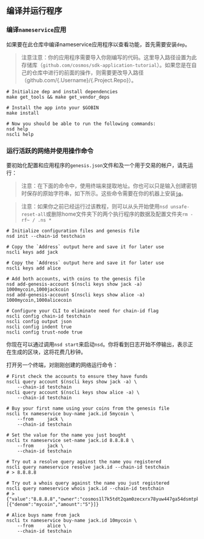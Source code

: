 ## 编译并运行程序

### 编译`nameservice`应用
如果要在此仓库中编译nameservice应用程序以查看功能，首先需要安装`dep`。

> 注意注意：你的应用程序需要导入你刚编写的代码。这里导入路径设置为此存储库（`github.com/cosmos/sdk-application-tutorial`）。如果您是在自己的仓库中进行的前面的操作，则需要更改导入路径（github.com/{.Username}/{.Project.Repo}）。

```
# Initialize dep and install dependencies
make get_tools && make get_vendor_deps

# Install the app into your $GOBIN
make install

# Now you should be able to run the following commands:
nsd help
nscli help
```


### 运行活跃的网络并使用操作命令
要初始化配置和应用程序的`genesis.json`文件和及一个用于交易的帐户，请先运行：

> 注意：在下面的命令中，使用终端来提取地址。你也可以只是输入创建密钥时保存的原始字符串，如下所示。这些命令需要在你的机器上安装[`jq`](https://stedolan.github.io/jq/download/)。

> 注意：如果你之前已经运行过该教程，则可以从头开始使用`nsd unsafe-reset-all`或删除home文件夹下的两个执行程序的数据及配置文件夹`rm -rf~ / .ns *`

```
# Initialize configuration files and genesis file
nsd init --chain-id testchain

# Copy the `Address` output here and save it for later use
nscli keys add jack

# Copy the `Address` output here and save it for later use
nscli keys add alice

# Add both accounts, with coins to the genesis file
nsd add-genesis-account $(nscli keys show jack -a) 1000mycoin,1000jackcoin
nsd add-genesis-account $(nscli keys show alice -a) 1000mycoin,1000alicecoin

# Configure your CLI to eliminate need for chain-id flag
nscli config chain-id testchain
nscli config output json
nscli config indent true
nscli config trust-node true
```

你现在可以通过调用`nsd start`来启动`nsd`。你将看到日志开始不停输出，表示正在生成的区块，这将花费几秒钟。

打开另一个终端，对刚刚创建的网络运行命令：

```
# First check the accounts to ensure they have funds
nscli query account $(nscli keys show jack -a) \
    --chain-id testchain
nscli query account $(nscli keys show alice -a) \
    --chain-id testchain

# Buy your first name using your coins from the genesis file
nscli tx nameservice buy-name jack.id 5mycoin \
    --from     jack \
    --chain-id testchain

# Set the value for the name you just bought
nscli tx nameservice set-name jack.id 8.8.8.8 \
    --from     jack \
    --chain-id testchain

# Try out a resolve query against the name you registered
nscli query nameservice resolve jack.id --chain-id testchain
# > 8.8.8.8

# Try out a whois query against the name you just registered
nscli query nameservice whois jack.id --chain-id testchain
# > {"value":"8.8.8.8","owner":"cosmos1l7k5tdt2qam0zecxrx78yuw447ga54dsmtpk2s","price":[{"denom":"mycoin","amount":"5"}]}

# Alice buys name from jack
nscli tx nameservice buy-name jack.id 10mycoin \
    --from     alice \
    --chain-id testchain
```